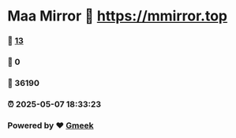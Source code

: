 # Maa Mirror :link: https://mmirror.top 
### :page_facing_up: [13](https://mmirror.top/tag.html) 
### :speech_balloon: 0 
### :hibiscus: 36190 
### :alarm_clock: 2025-05-07 18:33:23 
### Powered by :heart: [Gmeek](https://github.com/Meekdai/Gmeek)
